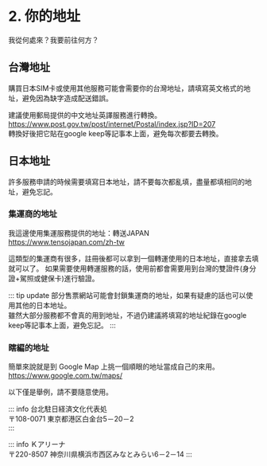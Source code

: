 # 2. 你的地址

我從何處來？我要前往何方？

## 台灣地址

購買日本SIM卡或使用其他服務可能會需要你的台灣地址，請填寫英文格式的地址，避免因為缺字造成配送錯誤。

建議使用郵局提供的中文地址英譯服務進行轉換。  
https://www.post.gov.tw/post/internet/Postal/index.jsp?ID=207  
轉換好後把它貼在google keep等記事本上面，避免每次都要去轉換。  

## 日本地址

許多服務申請的時候需要填寫日本地址，請不要每次都亂填，盡量都填相同的地址，避免忘記。

### 集運商的地址

我這邊使用集運服務提供的地址：轉送JAPAN  
https://www.tensojapan.com/zh-tw

這類型的集運商有很多，註冊後都可以拿到一個轉運使用的日本地址，直接拿去填就可以了。
如果需要使用轉運服務的話，使用前都會需要用到台灣的雙證件(身分證+駕照或健保卡)進行驗證。

::: tip update
部分售票網站可能會封鎖集運商的地址，如果有疑慮的話也可以使用其他的日本地址。  
雖然大部分服務都不會真的用到地址，不過仍建議將填寫的地址紀錄在google keep等記事本上面，避免忘記。
::: 

### 瞎編的地址

簡單來說就是到 Google Map 上挑一個順眼的地址當成自己的來用。  
https://www.google.com.tw/maps/

以下僅是舉例，請不要隨意使用。  

::: info 台北駐日経済文化代表処  
〒108-0071 東京都港区白金台5－20－2  
:::

::: info Ｋアリーナ  
〒220-8507 神奈川県横浜市西区みなとみらい6－2－14
::: 